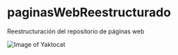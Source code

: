 # paginasWebReestructurado
Reestructuración del repositorio de páginas web

![Image of Yaktocat](https://octodex.github.com/images/yaktocat.png)


